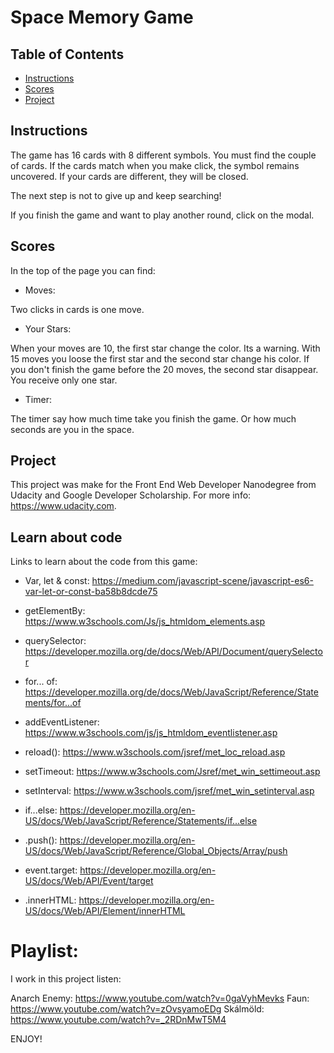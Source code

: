 # Space Memory Game

## Table of Contents

* [Instructions](#instructions)
* [Scores](#scores)
* [Project](#contributing)

## Instructions

The game has 16 cards with 8 different symbols. You must find the couple of cards. If the cards match when you make click, the symbol remains uncovered. If your cards are different, they will be closed.

The next step is not to give up and keep searching!

If you finish the game and want to play another round, click on the modal.

## Scores

In the top of the page you can find:

- Moves:

Two clicks in cards is one move.

- Your Stars:

When your moves are 10, the first star change the color. Its a warning.
With 15 moves you loose the first star and the second star change his color.
If you don't finish the game before the 20 moves, the second star disappear.
You receive only one star.

- Timer:

The timer say how much time take you finish the game. Or how much seconds
are you in the space.

## Project

This project was make for the Front End Web Developer Nanodegree from Udacity
and Google Developer Scholarship. For more info: https://www.udacity.com.

## Learn about code

Links to learn about the code from this game:

- Var, let & const:
https://medium.com/javascript-scene/javascript-es6-var-let-or-const-ba58b8dcde75

- getElementBy:
https://www.w3schools.com/Js/js_htmldom_elements.asp

- querySelector:
https://developer.mozilla.org/de/docs/Web/API/Document/querySelector

- for... of:
https://developer.mozilla.org/de/docs/Web/JavaScript/Reference/Statements/for...of

- addEventListener:
https://www.w3schools.com/js/js_htmldom_eventlistener.asp

- reload():
https://www.w3schools.com/jsref/met_loc_reload.asp

- setTimeout:
https://www.w3schools.com/Jsref/met_win_settimeout.asp

- setInterval:
https://www.w3schools.com/jsref/met_win_setinterval.asp

- if...else:
https://developer.mozilla.org/en-US/docs/Web/JavaScript/Reference/Statements/if...else

- .push():
https://developer.mozilla.org/en-US/docs/Web/JavaScript/Reference/Global_Objects/Array/push

- event.target:
https://developer.mozilla.org/en-US/docs/Web/API/Event/target

- .innerHTML:
https://developer.mozilla.org/en-US/docs/Web/API/Element/innerHTML

# Playlist:

I work in this project listen:

Anarch Enemy: https://www.youtube.com/watch?v=0gaVyhMevks
Faun: https://www.youtube.com/watch?v=zOvsyamoEDg
Skálmöld: https://www.youtube.com/watch?v=_2RDnMwT5M4

ENJOY!
